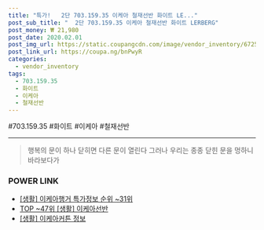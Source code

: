 ```yaml
--- 
title: "특가!   2단 703.159.35 이케아 철재선반 화이트 LE..." 
post_sub_title: "  2단 703.159.35 이케아 철재선반 화이트 LERBERG" 
post_money: ₩ 21,980 
post_date: 2020.02.01 
post_img_url: https://static.coupangcdn.com/image/vendor_inventory/6725/d22193f8563dc622772df001f5e109c58678a93dcb4b4f15bdf9c83c9830.png 
post_link_url: https://coupa.ng/bnPwyR 
categories: 
  - vendor_inventory 
tags: 
  - 703.159.35 
  - 화이트 
  - 이케아 
  - 철재선반 
--- 
```

  #703.159.35 #화이트 #이케아 #철재선반 
<hr> 

> 행복의 문이 하나 닫히면 다른 문이 열린다 그러나 우리는 종종 닫힌 문을 멍하니 바라보다가 


### POWER LINK

* <a href="https://blog.naver.com/sakai111/221781039050" target="_blank"> [생활] 이케아행거 특가정보 순위 ~31위</a>
* <a href="https://blog.naver.com/an0733/221792112128" target="_blank"> TOP ~47위 [생활] 이케아선반</a>
* <a href="https://blog.naver.com/santokki14/221768476910" target="_blank"> [생활] 이케아커튼 정보 </a>
